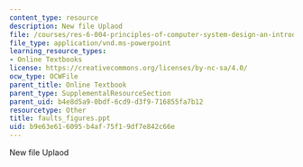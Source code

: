```yaml
---
content_type: resource
description: New file Uplaod
file: /courses/res-6-004-principles-of-computer-system-design-an-introduction-spring-2009/b9e63e616095b4af75f19df7e842c66e_faults_figures.ppt
file_type: application/vnd.ms-powerpoint
learning_resource_types:
- Online Textbooks
license: https://creativecommons.org/licenses/by-nc-sa/4.0/
ocw_type: OCWFile
parent_title: Online Textbook
parent_type: SupplementalResourceSection
parent_uid: b4e8d5a9-0bdf-6cd9-d3f9-716855fa7b12
resourcetype: Other
title: faults_figures.ppt
uid: b9e63e61-6095-b4af-75f1-9df7e842c66e
---
```

New file Uplaod